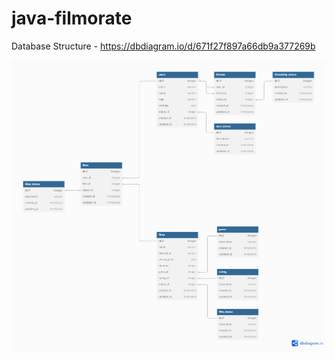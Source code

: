 # java-filmorate
Database Structure - https://dbdiagram.io/d/671f27f897a66db9a377269b

<picture>
  <source media="(prefers-color-scheme: dark)" srcset="https://github.com/kpak292/Filmorate/blob/sprint12/DB%20structure.png">
  <source media="(prefers-color-scheme: light)" srcset="https://github.com/kpak292/Filmorate/blob/sprint12/DB%20structure.png">
  <img alt="Shows an illustrated sun in light mode and a moon with stars in dark mode." src="https://github.com/kpak292/Filmorate/blob/sprint12/DB%20structure.png">
</picture>


